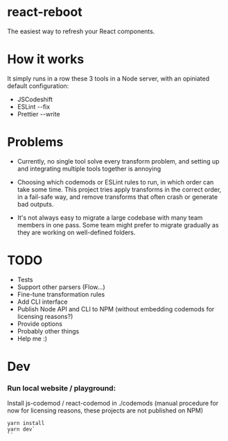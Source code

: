 # react-reboot

The easiest way to refresh your React components.

# How it works

It simply runs in a row these 3 tools in a Node server, with an opiniated default configuration:

- JSCodeshift
- ESLint --fix
- Prettier --write

# Problems

- Currently, no single tool solve every transform problem, and setting up and integrating multiple tools together is annoying

- Choosing which codemods or ESLint rules to run, in which order can take some time. This project tries apply transforms in the correct order, in a fail-safe way, and remove transforms that often crash or generate bad outputs.

- It's not always easy to migrate a large codebase with many team members in one pass. Some team might prefer to migrate gradually as they are working on well-defined folders.


# TODO

- Tests
- Support other parsers (Flow...)
- Fine-tune transformation rules
- Add CLI interface
- Publish Node API and CLI to NPM (without embedding codemods for licensing reasons?)
- Provide options
- Probably other things
- Help me :)

# Dev

### Run local website / playground:

Install js-codemod / react-codemod in ./codemods (manual procedure for now for licensing reasons, these projects are not published on NPM)

```
yarn install
yarn dev`
``

